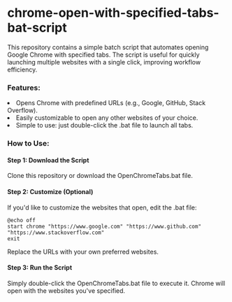 # chrome-open-with-specified-tabs-bat-script
This repository contains a simple batch script that automates opening Google Chrome with specified tabs. The script is useful for quickly launching multiple websites with a single click, improving workflow efficiency.

### Features:
<li>Opens Chrome with predefined URLs (e.g., Google, GitHub, Stack Overflow).</li>
<li>Easily customizable to open any other websites of your choice.</li>
<li>Simple to use: just double-click the .bat file to launch all tabs.</li>

### How to Use:
#### Step 1: Download the Script
Clone this repository or download the OpenChromeTabs.bat file.
#### Step 2: Customize (Optional)
If you'd like to customize the websites that open, edit the .bat file:
```
@echo off
start chrome "https://www.google.com" "https://www.github.com" "https://www.stackoverflow.com"
exit
```
Replace the URLs with your own preferred websites.

#### Step 3: Run the Script
Simply double-click the OpenChromeTabs.bat file to execute it. Chrome will open with the websites you've specified.









